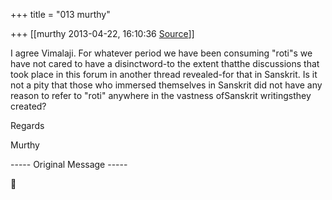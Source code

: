 +++
title = "013 murthy"

+++
[[murthy	2013-04-22, 16:10:36 [Source](https://groups.google.com/g/samskrita/c/s-b5jzkOT5A)]]



I agree Vimalaji. For whatever period we have been consuming "roti"s we have not cared to have a disinctword-to the extent thatthe discussions that took place in this forum in another thread revealed-for that in Sanskrit. Is it not a pity that those who immersed themselves in Sanskrit did not have any reason to refer to "roti" anywhere in the vastness ofSanskrit writingsthey created?

Regards

Murthy

----- Original Message -----




